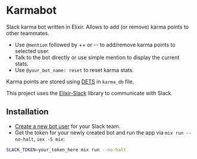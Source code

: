 # Karmabot

Slack karma bot written in Elixir. Allows to add (or remove) karma points to other teammates.

* Use `@mention` followed by ++ or -- to add/remove karma points to selected user.
* Talk to the bot directly or use simple mention to display the current stats.
* Use `@your_bot_name: reset` to reset karma stats.

Karma points are stored using [DETS](http://erlang.org/doc/man/dets.html) in `karma_db` file.

This project uses the [Elixir-Slack](https://github.com/BlakeWilliams/Elixir-Slack) library to communicate with Slack.

## Installation

* [Create a new bot user](https://my.slack.com/services/new/bot) for your Slack team.
* Get the token for your newly created bot and run the app via `mix run --no-halt`, `iex -S mix`:
```bash
SLACK_TOKEN=your_token_here mix run --no-halt
```
